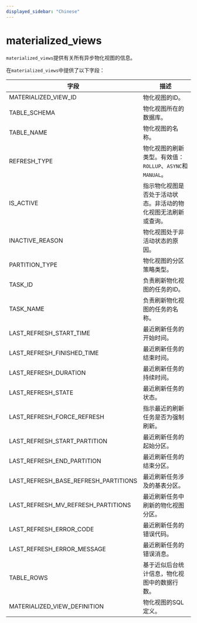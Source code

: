 ```yaml
---
displayed_sidebar: "Chinese"
---
```


# materialized_views

`materialized_views`提供有关所有异步物化视图的信息。

在`materialized_views`中提供了以下字段：

| **字段**                        | **描述**                                                  |
| ------------------------------ | --------------------------------------------------------- |
| MATERIALIZED_VIEW_ID            | 物化视图的ID。                                           |
| TABLE_SCHEMA                   | 物化视图所在的数据库。                                    |
| TABLE_NAME                     | 物化视图的名称。                                          |
| REFRESH_TYPE                   | 物化视图的刷新类型。有效值：`ROLLUP`、`ASYNC`和`MANUAL`。 |
| IS_ACTIVE                      | 指示物化视图是否处于活动状态。非活动的物化视图无法刷新或查询。 |
| INACTIVE_REASON                | 物化视图处于非活动状态的原因。                            |
| PARTITION_TYPE                 | 物化视图的分区策略类型。                                  |
| TASK_ID                        | 负责刷新物化视图的任务的ID。                               |
| TASK_NAME                      | 负责刷新物化视图的任务的名称。                             |
| LAST_REFRESH_START_TIME        | 最近刷新任务的开始时间。                                  |
| LAST_REFRESH_FINISHED_TIME     | 最近刷新任务的结束时间。                                  |
| LAST_REFRESH_DURATION          | 最近刷新任务的持续时间。                                  |
| LAST_REFRESH_STATE             | 最近刷新任务的状态。                                      |
| LAST_REFRESH_FORCE_REFRESH     | 指示最近的刷新任务是否为强制刷新。                         |
| LAST_REFRESH_START_PARTITION   | 最近刷新任务的起始分区。                                  |
| LAST_REFRESH_END_PARTITION     | 最近刷新任务的结束分区。                                  |
| LAST_REFRESH_BASE_REFRESH_PARTITIONS | 最近刷新任务涉及的基表分区。                      |
| LAST_REFRESH_MV_REFRESH_PARTITIONS   | 最近刷新任务中刷新的物化视图分区。                  |
| LAST_REFRESH_ERROR_CODE        | 最近刷新任务的错误代码。                                  |
| LAST_REFRESH_ERROR_MESSAGE     | 最近刷新任务的错误消息。                                  |
| TABLE_ROWS                     | 基于近似后台统计信息，物化视图中的数据行数。              |
| MATERIALIZED_VIEW_DEFINITION   | 物化视图的SQL定义。                                       |